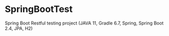 # SpringBootTest
Spring Boot Restful testing project (JAVA 11, Gradle 6.7, Spring, Spring Boot 2.4, JPA, H2)
